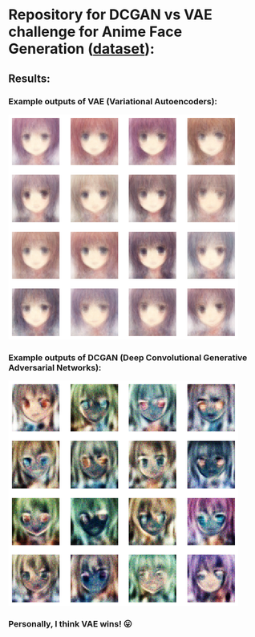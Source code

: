 # Repository for DCGAN vs VAE challenge for Anime Face Generation ([dataset](https://github.com/bchao1/Anime-Face-Dataset)):
## Results:
### Example outputs of VAE (Variational Autoencoders):
![VAE](/examples/VAE.png)
### Example outputs of DCGAN (Deep Convolutional Generative Adversarial Networks):
![DCGAN](/examples/DCGAN.png)

### Personally, I think VAE wins! :stuck_out_tongue:


